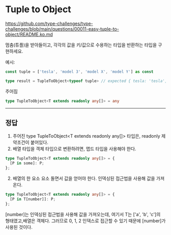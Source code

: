 # Tuple to Object

https://github.com/type-challenges/type-challenges/blob/main/questions/00011-easy-tuple-to-object/README.ko.md

멈춤(튜플)을 받아들이고, 각각의 값을 키/값으로 수용하는 타입을 반환하는 타입을 구현하세요.

예시:

```ts
const tuple = ['tesla', 'model 3', 'model X', 'model Y'] as const

type result = TupleToObject<typeof tuple> // expected { tesla: 'tesla', 'model 3': 'model 3', 'model X': 'model X', 'model Y': 'model Y'}
```

주어짐

```ts
type TupleToObject<T extends readonly any[]> = any
```

---

## 정답

1. 주어진 type TupleToObject<T extends readonly any[]> 타입은, readonly 제약조건이 붙어있다.
2. 배열 타입을 객체 타입으로 변환하려면, 맵드 타입을 사용해야 한다.

  ```ts
  type TupleToObject<T extends readonly any[]> = {
    [P in some]: P;
  };
  ```

2. 배열의 한 요소 요소 돌면서 값을 얻어야 한다. 인덱싱된 접근법을 사용해 값을 가져온다.

  ```ts
  type TupleToObject<T extends readonly any[]> = {
    [P in T[number]]: P;
  };
  ```

[number]는 인덱싱된 접근법을 사용해 값을 가져오는데, 여기서 T는 ['a', 'b', 'c']의 형태였고,배열은 객체다. 그러므로 0, 1, 2 인덱스로 접근할 수 있기 때문에 [number]가 사용된 것이다.
